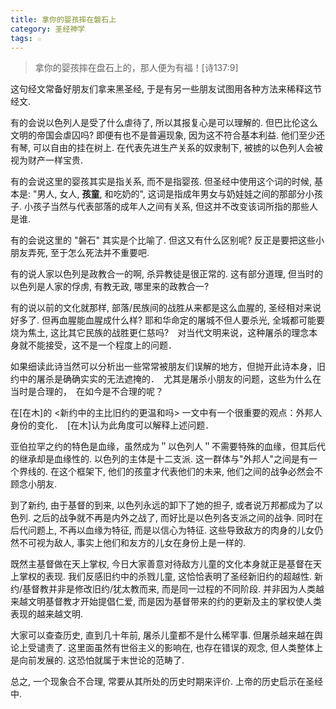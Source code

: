 ```yaml
---
title: 拿你的婴孩摔在磐石上
category: 圣经神学
tags: ☆
---
```


> 拿你的婴孩摔在盘石上的，那人便为有福！[诗137:9]

这句经文常备好朋友们拿来黑圣经, 于是有另一些朋友试图用各种方法来稀释这节经文.

有的会说以色列人是受了什么虐待了, 所以其报复心是可以理解的. 但巴比伦这么文明的帝国会虐囚吗? 即便有也不是普遍现象, 因为这不符合基本利益. 他们至少还有琴, 可以自由的挂在树上. 在代表先进生产关系的奴隶制下, 被掳的以色列人会被视为财产一样宝贵.

有的会说这里的婴孩其实是指关系, 而不是指婴孩. 但圣经中使用这个词的时候, 基本是: "男人, 女人, **孩童**, 和吃奶的", 这词是指成年男女与奶娃娃之间的那部分小孩子. 小孩子当然与代表部落的成年人之间有关系, 但这并不改变该词所指的那些人是谁.

有的会说这里的 "磐石" 其实是个比喻了. 但这又有什么区别呢? 反正是要把这些小朋友弄死, 至于怎么死法并不重要吧.

有的说人家以色列是政教合一的啊, 杀异教徒是很正常的. 这有部分道理, 但当时的以色列是人家的俘虏, 有教无政, 哪里来的政教合一?

有的说以前的文化就那样, 部落/民族间的战胜从来都是这么血腥的, 圣经相对来说好多了. 但再血腥能血腥成什么样? 耶和华命定的屠城不但人要杀光, 全城都可能要烧为焦土, 这比其它民族的战胜更仁慈吗?　对当代文明来说，这种屠杀的理念本身就不能接受，这不是一个程度上的问题．

如果细读此诗当然可以分析出一些常常被朋友们误解的地方，但抛开此诗本身，旧约中的屠杀是确确实实的无法遮掩的．　尤其是屠杀小朋友的问题，这些为什么在当时是合理的，　在如今是不合理的呢？

在[在木]的 <新约中的主比旧约的更温和吗> 一文中有一个很重要的观点：外邦人身份的变化．　[在木]认为此角度可以解释上述问题．

亚伯拉罕之约的特色是血缘，虽然成为＂以色列人＂不需要特殊的血缘，但其后代的继承却是血缘性的. 以色列的主体是十二支派.  这一群体与"外邦人"之间是有一个界线的. 在这个框架下, 他们的孩童才代表他们的未来, 他们之间的战争必然会不顾念小朋友.

到了新约, 由于基督的到来, 以色列永远的卸下了她的担子, 或者说万邦都成为了以色列. 之后的战争就不再是内外之战了, 而好比是以色列各支派之间的战争. 同时在后代问题上, 不再以血缘为特征, 而是以信心为特征. 这些导致敌方的肉身的儿女仍然不可视为敌人, 事实上他们和友方的儿女在身份上是一样的.

既然主基督做在天上掌权, 今日大家善意对待敌方儿童的文化本身就正是基督在天上掌权的表现. 我们反感旧约中的杀戮儿童, 这恰恰表明了圣经新旧约的超越性. 新约/基督教并非是修改旧约/犹太教而来, 而是同一过程的不同阶段. 并非因为人类越来越文明基督教才开始提倡仁爱, 而是因为基督带来的约的更新及主的掌权使人类表现的越来越文明.

大家可以查查历史, 直到几十年前, 屠杀儿童都不是什么稀罕事. 但屠杀越来越在舆论上受谴责了. 这里面虽然有世俗主义的影响在, 也存在错误的观念, 但人类整体上是向前发展的. 这恐怕就属于末世论的范畴了.

总之, 一个现象合不合理, 常要从其所处的历史时期来评价. 上帝的历史启示在圣经中.
